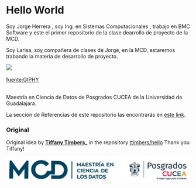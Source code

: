 # Hello World

Soy Jorge Herrera , soy Ing. en Sistemas Computacionales , trabajo en BMC Software y este el primer repositorio de la clase dearrollo de proyecto de la MCD. 

Soy Larisa, soy compañera de clases de Jorge, en la  MCD, estaremos trabando la materia de desarrollo de proyecto. 

![](https://media.giphy.com/media/38c0x2R0PeoBlHtORD/giphy-downsized.gif)

[fuente:GIPHY](https://media.giphy.com/media/38c0x2R0PeoBlHtORD/giphy-downsized.gif)

<br>
Maestría en Ciencia de Datos de Posgrados CUCEA de la Universidad de Guadalajara.  

La sección de Referencias de este repositorio las encontrarás en [este link](https://github.com/jorgeherrerar/Hello/blob/main/Docs/Referencias.md).

### Original
Original idea by **[Tiffany Timbers](https://github.com/ttimbers/hello)**_
in the repository [ttimbers/hello](https://github.com/ttimbers/hello) 
Thank you Tiffany!


![](https://raw.githubusercontent.com/vcuspinera/UDG_MCD_Project_Dev_I/main/actividades/img/MCD_logo.png)
